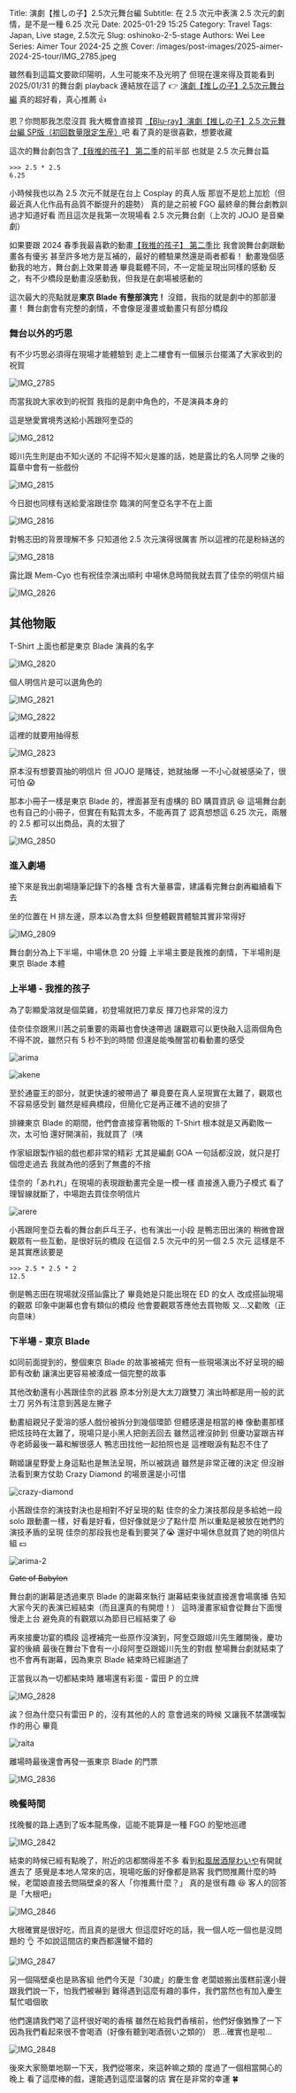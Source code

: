 Title: 演劇【推しの子】2.5次元舞台編
Subtitle: 在 2.5 次元中表演 2.5 次元的劇情，是不是一種 6.25 次元
Date: 2025-01-29 15:25
Category: Travel
Tags: Japan, Live stage, 2.5次元
Slug: oshinoko-2-5-stage
Authors: Wei Lee
Series: Aimer Tour 2024-25 之旅
Cover: /images/post-images/2025-aimer-2024-25-tour/IMG_2785.jpeg

雖然看到這篇文要歐印陽明，人生可能來不及光明了
但現在還來得及買能看到 2025/01/31 的舞台劇 playback
連結放在這了 👉 [演劇【推しの子】2.5次元舞台編](https://live.au.com/live/413/)
真的超好看，真心推薦 👍

<!--more-->

恩？你問那我怎麼沒買
我大概會直接買 [【Blu-ray】演劇【推しの子】2.5 次元舞台編 SP版（初回数量限定生産）](https://www.animate-onlineshop.jp/products/detail.php?product_id=3020348)吧
看了真的是很喜歡，想要收藏

這次的舞台劇包含了[【我推的孩子】 第二季]({filename}/posts/review/2024/61-oshi-no-ko-s2-crazy-diamond.md)的前半部
也就是 2.5 次元舞台篇

```pycon
>>> 2.5 * 2.5
6.25
```

小時候我也以為 2.5 次元不就是在台上 Cosplay 的真人版
那豈不是尬上加尬（但最近真人化作品有品質不斷提升的趨勢）
真的是之前被 FGO 最終章的舞台劇教訓過才知道好看
而且這次是我第一次現場看 2.5 次元舞台劇（上次的 JOJO 是音樂劇）

如果要跟 2024 春季我最喜歡的動畫[【我推的孩子】 第二季]({filename}/posts/review/2024/61-oshi-no-ko-s2-crazy-diamond.md)比
我會說舞台劇跟動畫各有優劣
甚至許多地方是互補的，最好的體驗果然還是兩者都看！
動畫幾個感動我的地方，舞台劇上效果普通
畢竟載體不同，不一定能呈現出同樣的感動
反之，有不少橋段是動畫沒感動我，但我是在劇場被感動的

這次最大的亮點就是**東京 Blade 有整部演完！**
沒錯，我指的就是劇中的那部漫畫！
舞台劇會有完整的劇情，不會像是漫畫或動畫只有部分橋段

### 舞台以外的巧思
有不少巧思必須得在現場才能體驗到
走上二樓會有一個展示台擺滿了大家收到的祝賀

![IMG_2785](/images/post-images/2025-aimer-2024-25-tour/IMG_2785.jpeg)

而當我說大家收到的祝賀
我指的是劇中角色的，不是演員本身的

這是戀愛實境秀送給小茜跟阿奎亞的

![IMG_2812](/images/post-images/2025-aimer-2024-25-tour/IMG_2812.jpeg)

姬川先生則是由不知火送的
不記得不知火是誰的話，她是露比的名人同學
之後的篇章中會有一些戲份

![IMG_2815](/images/post-images/2025-aimer-2024-25-tour/IMG_2815.jpeg)

今日甜也同樣有送給愛溶跟佳奈
臨演的阿奎亞名字不在上面

![IMG_2816](/images/post-images/2025-aimer-2024-25-tour/IMG_2816.jpeg)

對鴨志田的背景理解不多
只知道他 2.5 次元演得很厲害
所以這裡的花是粉絲送的

![IMG_2818](/images/post-images/2025-aimer-2024-25-tour/IMG_2818.jpeg)

露比跟 Mem-Cyo 也有祝佳奈演出順利
中場休息時間我就去買了佳奈的明信片組

![IMG_2826](/images/post-images/2025-aimer-2024-25-tour/IMG_2826.jpeg)

## 其他物販
T-Shirt 上面也都是東京 Blade 演員的名字

![IMG_2820](/images/post-images/2025-aimer-2024-25-tour/IMG_2820.jpeg)

個人明信片是可以選角色的

![IMG_2821](/images/post-images/2025-aimer-2024-25-tour/IMG_2821.jpeg)

![IMG_2822](/images/post-images/2025-aimer-2024-25-tour/IMG_2822.jpeg)

這裡的就要用抽得惹

![IMG_2823](/images/post-images/2025-aimer-2024-25-tour/IMG_2823.jpeg)

原本沒有想要買抽的明信片
但 JOJO 是賭徒，她就抽爆
一不小心就被感染了，很可怕 😱

那本小冊子一樣是東京 Blade 的，裡面甚至有虛構的 BD 購買資訊 😆
這場舞台劇也有自己的小冊子，但實在有點買太多，不能再買了
認真想想這 6.25 次元，兩層的 2.5 都可以出商品，真的太狠了

![IMG_2850](/images/post-images/2025-aimer-2024-25-tour/IMG_2850.jpeg)

### 進入劇場
接下來是我出劇場隨筆記錄下的各種
含有大量暴雷，建議看完舞台劇再繼續看下去

坐的位置在 H 排左邊，原本以為會太斜
但整體觀賞體驗其實非常得好

![IMG_2809](/images/post-images/2025-aimer-2024-25-tour/IMG_2809.jpeg)

舞台劇分為上下半場，中場休息 20 分鐘
上半場主要是我推的劇情，下半場則是東京 Blade 本體

### 上半場 - 我推的孩子
為了彰顯愛溶就是個菜雞，初登場就把刀拿反
揮刀也非常的沒力

佳奈佳奈跟黑川茜之前重要的兩幕也會快速帶過
讓觀眾可以更快融入這兩個角色
不得不說，雖然只有 5 秒不到的時間
但還是能喚醒當初看動畫的感受

![arima](/images/post-images/2025-aimer-2024-25-tour/arima.png)

![akene](/images/post-images/2025-aimer-2024-25-tour/akene.png)

至於通靈王的部分，就更快速的被帶過了
畢竟要在真人呈現實在太難了，觀眾也不容易感受到
雖然是經典橋段，但簡化它是再正確不過的安排了

排練東京 Blade 的期間，他們會直接穿著物販的 T-Shirt
根本就是又再勸敗一次，太可怕
還好開演前，我就買了（咦

作家組跟製作組的戲也都非常的精彩
尤其是編劇 GOA
一句話都沒說，就只是打個燈走過去
我就為他的感到了無盡的不捨

佳奈的「あれれ」在現場的表現跟動畫完全是一模一樣
直接進入鹿乃子模式
看了理智線就斷了，中場跑去買佳奈明信片

![arere](/images/post-images/2025-aimer-2024-25-tour/arere.png)

小茜跟阿奎亞去看的舞台劇乒乓王子，也有演出一小段
是鴨志田出演的
稍微會跟觀眾有一些互動，是很好玩的橋段
在這個 2.5 次元中的另一個 2.5 次元
這樣是不是其實應該要是

```pycon
>>> 2.5 * 2.5 * 2
12.5
```

倒是鴨志田在現場就沒搭訕露比了
畢竟她是只能出現在 ED 的女人
改成搭訕現場的觀眾
印象中謝幕也會有類似的橋段
他會要觀眾答應他去買物販
又...又勸敗（正向意味）

### 下半場 - 東京 Blade
如同前面提到的，整個東京 Blade 的故事被補完
但有一些現場演出不好呈現的細節有改動
讓演出更容易被湊成一個完整的故事

其他改動還有小茜跟佳奈的武器
原本分別是大太刀跟雙刀
演出時都是用一般的武士刀
另外有注意到茜是左撇子

動畫組親兒子愛溶的感人戲份被拆分到幾個環節
但體感還是相當的棒
像動畫那樣把炫技時在太難了，現場只是小黑人把劍丟回去
雖然這裡沒帥到
但慶功宴跟吉祥寺老師最後一幕和解很感人
鴨志田找他一起拍照也是
這裡眼淚有點忍不住了

鞘姬讓星野愛上身這點也是無法呈現，所以被跳過
雖然是非常正確的決定
但沒辦法看到東方仗助 Crazy Diamond 的場景還是小可惜

![crazy-diamond](/images/post-images/2025-aimer-2024-25-tour/crazy-diamond.png)

小茜跟佳奈的演技對決也是相對不好呈現的點
佳奈的全力演技那段是多給她一段 solo
跟動畫一樣，好看是好看，但好像就是少了點什麼
所以重點是被放在她們的演技矛盾的呈現
佳奈的那段我也是看到要哭了😭
還好中場休息就買了她的明信片組 💵

![arima-2](/images/post-images/2025-aimer-2024-25-tour/arima-2.png)

~~Gate of Babylon~~

舞台劇的謝幕是透過東京 Blade 的謝幕來執行
謝幕結束後就直接進會場廣播
告知大家今天的表演已經結束（而且還真的有開燈！）
這時漫畫家組會從舞台下面慢慢走上台
避免真的有觀眾以為節目已經結束了 😆

再來接慶功宴的橋段
這裡補完一些原作沒演到，阿奎亞跟姬川先生離開後，慶功宴的後續
最後在舞台下會有一小段阿奎亞跟姬川先生的對戲
整場舞台劇就結束了
也不會再有謝幕，因為東京 Blade 結束時已經謝過了

正當我以為一切都結束時
離場還有彩蛋 - 雷田 P 的立牌

![IMG_2828](/images/post-images/2025-aimer-2024-25-tour/IMG_2828.jpeg)

誒？但為什麼只有雷田 P 的，沒有其他的人的
意會過來的時候
又讓我不禁讚嘆製作的用心
畢竟

![raita](/images/post-images/2025-aimer-2024-25-tour/raita.png)

離場時最後還會再發一張東京 Blade 的門票

![IMG_2836](/images/post-images/2025-aimer-2024-25-tour/IMG_2836.jpeg)

### 晚餐時間
找晚餐的路上遇到了坂本龍馬像，這能不能算是一種 FGO 的聖地巡禮

![IMG_2842](/images/post-images/2025-aimer-2024-25-tour/IMG_2842.jpeg)

結束的時候已經有點晚了，附近的店都關得差不多
看到[和風居酒屋わいや](https://maps.app.goo.gl/C1Rt7R3XpMJMLSNJ9)有開就進去了
感覺是本地人常來的店，現場吃飯的好像都是熟客
我們問推薦什麼的時候，老闆娘直接去問隔壁桌的客人「你推薦什麼？」
真的是很有趣 😆
客人的回答是「大根吧」

![IMG_2846](/images/post-images/2025-aimer-2024-25-tour/IMG_2846.jpeg)

大根確實是很好吃，而且真的是很大
但這麼好吃的話，我一個人吃一個也是沒問題的 👌
不如說這間店的東西都還蠻不錯的

![IMG_2847](/images/post-images/2025-aimer-2024-25-tour/IMG_2847.jpeg)

另一個隔壁桌也是熟客組
他們今天是「30歲」的慶生會
老闆娘搬出蛋糕前還小聲跟我們說一下，怕我們被嚇到
難得遇到這麼有趣的事件，我們當然也有加入慶生幫忙唱個歌

他們還請我們喝了這杯很好喝的香檳
雖然在給我們香檳前，他們好像猶豫了一下
因為我們看起來很不會喝酒（好像有聽到喝酒弱い之類的）
恩...確實也是啦...

![IMG_2848](/images/post-images/2025-aimer-2024-25-tour/IMG_2848.jpeg)

後來大家簡單地聊一下天，我們從哪來，來這幹嘛之類的
度過了一個相當開心的晚上
看了這麼棒的戲，還能遇到這麼溫馨的店
實在是非常的幸運 🍀
